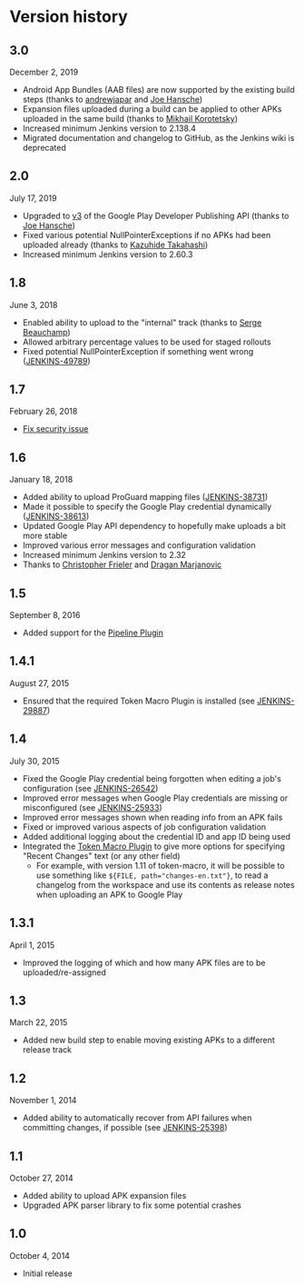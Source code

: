 # Version history

## 3.0
December 2, 2019

- Android App Bundles (AAB files) are now supported by the existing build steps (thanks to [andrewjapar](https://github.com/andrewjapar) and [Joe Hansche](https://github.com/jhansche))
- Expansion files uploaded during a build can be applied to other APKs uploaded in the same build (thanks to [Mikhail Korotetsky](https://github.com/mkorotetsky))
- Increased minimum Jenkins version to 2.138.4
- Migrated documentation and changelog to GitHub, as the Jenkins wiki is deprecated

## 2.0
July 17, 2019

- Upgraded to [v3](https://android-developers.googleblog.com/2019/03/changes-to-google-play-developer-api.html) of the Google Play Developer Publishing API (thanks to [Joe Hansche](https://github.com/jhansche))
- Fixed various potential NullPointerExceptions if no APKs had been uploaded already (thanks to [Kazuhide Takahashi](https://github.com/kazuhidet))
- Increased minimum Jenkins version to 2.60.3

## 1.8
June 3, 2018

- Enabled ability to upload to the "internal" track (thanks to [Serge Beauchamp](https://github.com/sergebeauchampGoogle))
- Allowed arbitrary percentage values to be used for staged rollouts
- Fixed potential NullPointerException if something went wrong ([JENKINS-49789](https://issues.jenkins-ci.org/browse/JENKINS-49789))

## 1.7
February 26, 2018

- [Fix security issue](https://jenkins.io/security/advisory/2018-02-26/)

## 1.6
January 18, 2018

- Added ability to upload ProGuard mapping files ([JENKINS-38731](https://issues.jenkins-ci.org/browse/JENKINS-38731))
- Made it possible to specify the Google Play credential dynamically ([JENKINS-38613](https://issues.jenkins-ci.org/browse/JENKINS-38613))
- Updated Google Play API dependency to hopefully make uploads a bit more stable
- Improved various error messages and configuration validation
- Increased minimum Jenkins version to 2.32
- Thanks to [Christopher Frieler](https://github.com/christopherfrieler) and [Dragan Marjanovic](https://github.com/dmarjanovic)

## 1.5
September 8, 2016

- Added support for the [Pipeline Plugin](https://wiki.jenkins.io/display/JENKINS/Pipeline+Plugin)

## 1.4.1
August 27, 2015

- Ensured that the required Token Macro Plugin is installed (see [JENKINS-29887](https://issues.jenkins-ci.org/browse/JENKINS-29887))

## 1.4
July 30, 2015

- Fixed the Google Play credential being forgotten when editing a job's configuration (see [JENKINS-26542](https://issues.jenkins-ci.org/browse/JENKINS-26542))
- Improved error messages when Google Play credentials are missing or misconfigured (see [JENKINS-25933](https://issues.jenkins-ci.org/browse/JENKINS-25933))
- Improved error messages shown when reading info from an APK fails
- Fixed or improved various aspects of job configuration validation
- Added additional logging about the credential ID and app ID being used
- Integrated the [Token Macro Plugin](https://wiki.jenkins.io/display/JENKINS/Token+Macro+Plugin) to give more options for specifying "Recent Changes" text (or any other field)
  - For example, with version 1.11 of token-macro, it will be possible to use something like `${FILE, path="changes-en.txt"}`, to read a changelog from the workspace and use its contents as release notes when uploading an APK to Google Play

## 1.3.1
April 1, 2015

- Improved the logging of which and how many APK files are to be uploaded/re-assigned

## 1.3
March 22, 2015

- Added new build step to enable moving existing APKs to a different release track

## 1.2
November 1, 2014

- Added ability to automatically recover from API failures when committing changes, if possible (see [JENKINS-25398](https://issues.jenkins-ci.org/browse/JENKINS-25398))

## 1.1
October 27, 2014

- Added ability to upload APK expansion files
- Upgraded APK parser library to fix some potential crashes

## 1.0
October 4, 2014

- Initial release
